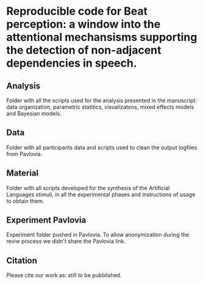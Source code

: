 
# Reproducible code for Beat perception: a window into the attentional mechansisms supporting the detection of non-adjacent dependencies in speech. 


## Analysis

Folder with all the scripts used for the analysis presented in the manuscript: data organization, parametric statitics, visualizatons, mixed effects models and Bayesian models.

## Data

Folder with all participants data and scripts used to clean the output logfiles from Pavlovia. 

## Material

Folder with all scripts developed for the synthesis of the Artificial Languages stimuli, in all the experimental phases and instructions of usage to obtain them.

## Experiment Pavlovia

Experiment folder pushed in Pavlovia. To allow anonymization during the reviw process we didn't share the Pavlovia link.

## Citation

Please cite our work as: still to be pubblished.
 
